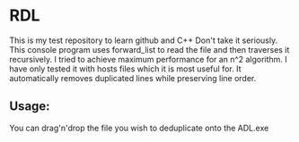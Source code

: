 # RDL
This is my test repository to learn github and C++ Don't take it seriously.
This console program uses forward_list to read the file and then traverses it recursively. I tried to achieve maximum performance for an n^2
algorithm. I have only tested it with hosts files which it is most useful for. It automatically removes duplicated lines while preserving line order.
## Usage:
You can drag'n'drop the file you wish to deduplicate onto the ADL.exe
